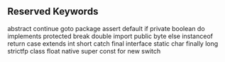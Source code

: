 ## Reserved Keywords

abstract  continue  goto        package
assert    default   if          private
boolean   do        implements  protected
break     double    import      public
byte      else      instanceof  return
case      extends   int         short
catch     final     interface   static
char      finally   long        strictfp
class     float     native      super
const     for       new         switch